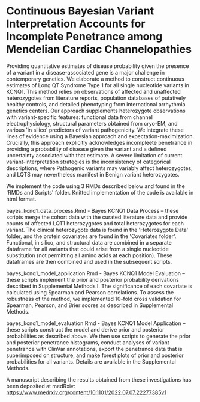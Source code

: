 # Continuous Bayesian Variant Interpretation Accounts for Incomplete Penetrance among Mendelian Cardiac Channelopathies

Providing quantitative estimates of disease probability given the presence of a variant in a disease-associated gene is a major challenge in contemporary genetics. We elaborate a method to construct continuous estimates of Long QT Syndrome Type 1 for all single nucleotide variants in KCNQ1.
This method relies on observations of affected and unaffected heterozygotes from literature reports, population databases of putatively healthy controls, and detailed phenotyping from international arrhythmia genetics centers.
Our approach supplements heterozygote observations with variant-specific features: functional data from channel electrophysiology, structural parameters obtained from cryo-EM, and various 'in silico' predictors of variant pathogenicity. 
We integrate these lines of evidence using a Bayesian approach and expectation-maximization. 
Crucially, this approach explicitly acknowledges incompleete penetrance in providing a probability of disease given the variant and a defined uncertainty associated with that estimate. A severe limitation of current variant-interpretation strategies is the inconsistency of categorical descriptions, where Pathogenic variants may variably affect heterozygotes, and LQTS may nevertheless manifest in Benign variant heterozygotes. 

We implement the code using 3 RMDs described below and found in the 'RMDs and Scripts' folder. Knitted implementation of the code is available in html format. 

bayes_kcnq1_data_process.Rmd - Bayes KCNQ1 Data Process – these scripts merge the cohort data with the curated literature data and provide counts of affected LQT1 heterozygotes and total heterozygotes for each variant. The clinical heterozygote data is found in the 'Heterozygote Data' folder, and the protein covariates are found in the 'Covariates folder'. Functional, in silico, and structural data are combined in a separate dataframe for all variants that could arise from a single nucleotide substitution (not permitting all amino acids at each position). These dataframes are then combined and used in the subsequent scripts.

bayes_kcnq1_model_application.Rmd - Bayes KCNQ1 Model Evaluation – these scripts implement the prior and posterior probability derivations described in Supplemental Methods I. The significance of each covariate is calculated using Spearman and Pearson correlations. To assess the robustness of the method, we implemented 10-fold cross validation for Spearman, Pearson, and Brier scores as described in Supplemental Methods. 

bayes_kcnq1_model_evaluation.Rmd - Bayes KCNQ1 Model Application – these scripts construct the model and derive prior and posterior probabilities as described above. We then use scripts to generate the prior and posterior penetrance histograms, conduct analyses of variant penetrance with ClinVar annotations, export the penetrance data that is superimposed on structure, and make forest plots of prior and posterior probabilities for all variants. Details are available in the Supplemental Methods.  


A manuscript describing the results obtained from these investigations has been deposited at medRxiv: https://www.medrxiv.org/content/10.1101/2022.07.07.22277385v1
